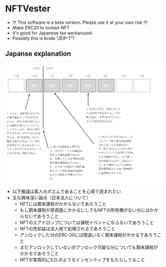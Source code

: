 # NFTVester
- !!! This software is a beta version. Please use it at your own risk !!!
- Make ERC20 to locked-NFT
- It's good for Japanese tax workaround
- Possibly this is kinda "JEIP-1"?


## Japanse explanation
![tax explanation](./japtax.png)
- 以下推論は素人のポエムであることを心得て読まれたい
- 主な興味深い論点（日本法人について）
  - NFTには期末課税がかからないであろうこと
  - もし期末課税が原資産にかかるにしてもNFTの所有権がない分にはかからないであろうこと
  - NFTのエアドロップについては課税イベントにならないであろうこと
  - NFTの売却益は法人税で処理されるであろうこと
  - アンロックした分のERC-20には間違いなく期末課税がかかるであろうこと
  - まだアンロックしていないがアンロック可能な分についても期末課税がかかるであろうこと
  - NFTが実質的にS.O.のようなインセンティブをもたらしうること